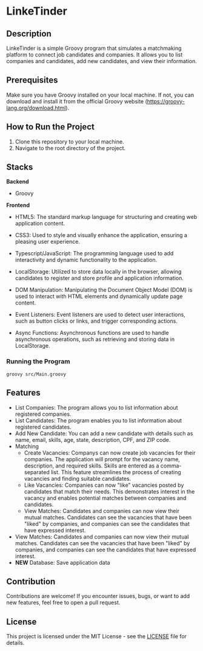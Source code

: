 # LinkeTinder

## Description
LinkeTinder is a simple Groovy program that simulates a matchmaking platform to connect job candidates and companies. It allows you to list companies and candidates, add new candidates, and view their information.

## Prerequisites
Make sure you have Groovy installed on your local machine. If not, you can download and install it from the official Groovy website (https://groovy-lang.org/download.html).

## How to Run the Project
1. Clone this repository to your local machine.
2. Navigate to the root directory of the project.

## Stacks
**Backend**
-  Groovy
 
**Frontend**
- HTML5: The standard markup language for structuring and creating web application content.

- CSS3: Used to style and visually enhance the application, ensuring a pleasing user experience.

- Typescript/JavaScript: The programming language used to add interactivity and dynamic functionality to the application.

- LocalStorage: Utilized to store data locally in the browser, allowing candidates to register and store profile and application information.

- DOM Manipulation: Manipulating the Document Object Model (DOM) is used to interact with HTML elements and dynamically update page content.

- Event Listeners: Event listeners are used to detect user interactions, such as button clicks or links, and trigger corresponding actions.

- Async Functions: Asynchronous functions are used to handle asynchronous operations, such as retrieving and storing data in LocalStorage.

### Running the Program
````
groovy src/Main.groovy
````
## Features
- List Companies: The program allows you to list information about registered companies.
- List Candidates: The program enables you to list information about registered candidates.
- Add New Candidate: You can add a new candidate with details such as name, email, skills, age, state, description, CPF, and ZIP code.
- Matching  
  - Create Vacancies: Companys can now create job vacancies for their companies. The application will prompt for the vacancy name, description, and required skills. Skills are entered as a comma-separated list. This feature streamlines the process    of creating vacancies and finding suitable candidates.
  - Like Vacancies: Companies can now "like" vacancies posted by candidates that match their needs. This demonstrates interest in the vacancy and enables potential matches between companies and candidates.
  - View Matches: Candidates and companies can now view their mutual matches. Candidates can see the vacancies that have been "liked" by companies, and companies can see the candidates that have expressed interest.
- View Matches: Candidates and companies can now view their mutual matches. Candidates can see the vacancies that have been "liked" by companies, and companies can see the candidates that have expressed interest.
- **NEW** Database: Save application data
## Contribution
Contributions are welcome! If you encounter issues, bugs, or want to add new features, feel free to open a pull request.

## License
This project is licensed under the MIT License - see the [LICENSE](LICENSE) file for details.

